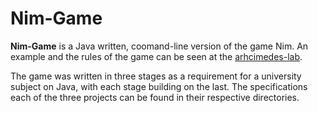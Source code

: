 # Nim-Game

**Nim-Game** is a Java written, coomand-line version of the game Nim. An 
example and the rules of the game can be seen at the 
[arhcimedes-lab](http://www.archimedes-lab.org/game_nim/nim.html).

The game was written in three stages as a requirement for a university subject 
on Java, with each stage building on the last.
The specifications each of the three projects can be found in their respective 
directories.
